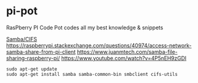 # pi-pot
RasPberry PI Code Pot codes all my best knowledge &amp; snippets

[Samba/CIFS](https://www.raspberrypi.org/documentation/remote-access/samba.md)
https://raspberrypi.stackexchange.com/questions/40974/access-network-samba-share-from-pi-client
https://www.juanmtech.com/samba-file-sharing-raspberry-pi/
https://www.youtube.com/watch?v=4P5nEH9zGDI
```
sudo apt-get update
sudo apt-get install samba samba-common-bin smbclient cifs-utils
```



